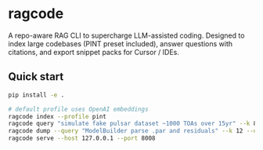 # ragcode

A repo-aware RAG CLI to supercharge LLM-assisted coding. Designed to index large codebases
(PINT preset included), answer questions with citations, and export snippet packs for Cursor / IDEs.

## Quick start

```bash
pip install -e .

# default profile uses OpenAI embeddings
ragcode index --profile pint
ragcode query "simulate fake pulsar dataset ~1000 TOAs over 15yr" --k 8 --citations
ragcode dump --query "ModelBuilder parse .par and residuals" --k 12 --out cursor_context.md
ragcode serve --host 127.0.0.1 --port 8008

